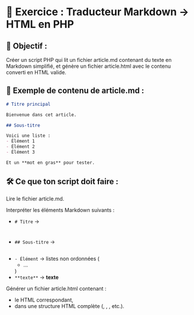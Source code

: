 # 📝 Exercice : Traducteur Markdown → HTML en PHP

## 🎯 Objectif :

Créer un script PHP qui lit un fichier article.md contenant du texte en Markdown simplifié, et génère un fichier article.html avec le contenu converti en HTML valide.


## 📄 Exemple de contenu de article.md :

```md
# Titre principal

Bienvenue dans cet article.

## Sous-titre

Voici une liste :
- Élément 1
- Élément 2
- Élément 3

Et un **mot en gras** pour tester.
```

## 🛠️ Ce que ton script doit faire :
Lire le fichier article.md.

Interpréter les éléments Markdown suivants :

- `# Titre` → <h1>
- `## Sous-titre` → <h2>
- `- Élément` → listes non ordonnées (<ul><li>...</li></ul>)
- `**texte**` → <strong>texte</strong>

Générer un fichier article.html contenant :

- le HTML correspondant,
- dans une structure HTML complète (<html>, <head>, <body>, etc.).